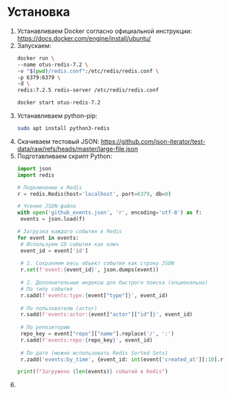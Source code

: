 # Установка
1. Устанавливаем Docker согласно официальной инструкции: https://docs.docker.com/engine/install/ubuntu/
2. Запускаем:
   ```sh
   docker run \
   --name otus-redis-7.2 \
   -v "$(pwd)/redis.conf":/etc/redis/redis.conf \
   -p 6379:6379 \
   -d \
   redis:7.2.5 redis-server /etc/redis/redis.conf
   ```
   ```sh
   docker start otus-redis-7.2
   ```
3. Устанавливаем python-pip:
   ```sh
   sudo apt install python3-redis
   ```
5. Скачиваем тестовый JSON: https://github.com/json-iterator/test-data/raw/refs/heads/master/large-file.json
6. Подготавливаем скрипт Python:
   ```python
   import json
   import redis

   # Подключение к Redis
   r = redis.Redis(host='localhost', port=6379, db=0)

   # Чтение JSON-файла
   with open('github_events.json', 'r', encoding='utf-8') as f:
    events = json.load(f)

   # Загрузка каждого события в Redis
   for event in events:
    # Используем ID события как ключ
    event_id = event['id']
    
    # 1. Сохраняем весь объект события как строку JSON
    r.set(f'event:{event_id}', json.dumps(event))
    
    # 2. Дополнительные индексы для быстрого поиска (опционально)
    # По типу события
    r.sadd(f'events:type:{event["type"]}', event_id)
    
    # По пользователю (actor)
    r.sadd(f'events:actor:{event["actor"]["id"]}', event_id)
    
    # По репозиторию
    repo_key = event["repo"]["name"].replace('/', ':')
    r.sadd(f'events:repo:{repo_key}', event_id)
    
    # По дате (можно использовать Redis Sorted Sets)
    r.zadd('events:by_time', {event_id: int(event['created_at'][:10].replace('-', ''))})

   print(f"Загружено {len(events)} событий в Redis")
   ```
8. 
